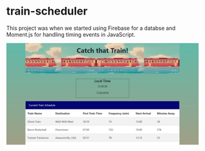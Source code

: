 # train-scheduler

This project was when we started using Firebase for a databse and Moment.js for handling timing events in JavaScript.  

![Alt text](assets/images/scheduler.jpg?raw=true "start")

